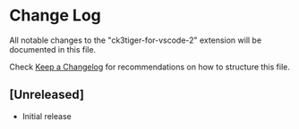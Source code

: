 # Change Log

All notable changes to the "ck3tiger-for-vscode-2" extension will be documented in this file.

Check [Keep a Changelog](http://keepachangelog.com/) for recommendations on how to structure this file.

## [Unreleased]

- Initial release